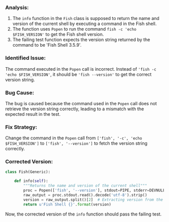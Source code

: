 ### Analysis:
1. The `info` function in the `Fish` class is supposed to return the name and version of the current shell by executing a command in the Fish shell.
2. The function uses `Popen` to run the command `fish -c 'echo $FISH_VERSION'` to get the Fish shell version.
3. The failing test function expects the version string returned by the command to be 'Fish Shell 3.5.9'.

### Identified Issue:
The command executed in the `Popen` call is incorrect. Instead of `'fish -c 'echo $FISH_VERSION'`, it should be `'fish --version'` to get the correct version string.

### Bug Cause:
The bug is caused because the command used in the `Popen` call does not retrieve the version string correctly, leading to a mismatch with the expected result in the test.

### Fix Strategy:
Change the command in the `Popen` call from `['fish', '-c', 'echo $FISH_VERSION']` to `['fish', '--version']` to fetch the version string correctly.

### Corrected Version:
```python
class Fish(Generic):

    def info(self):
        """Returns the name and version of the current shell"""
        proc = Popen(['fish', '--version'], stdout=PIPE, stderr=DEVNULL)
        raw_output = proc.stdout.read().decode('utf-8').strip()
        version = raw_output.split()[2]  # Extracting version from the output
        return u'Fish Shell {}'.format(version)
``` 

Now, the corrected version of the `info` function should pass the failing test.